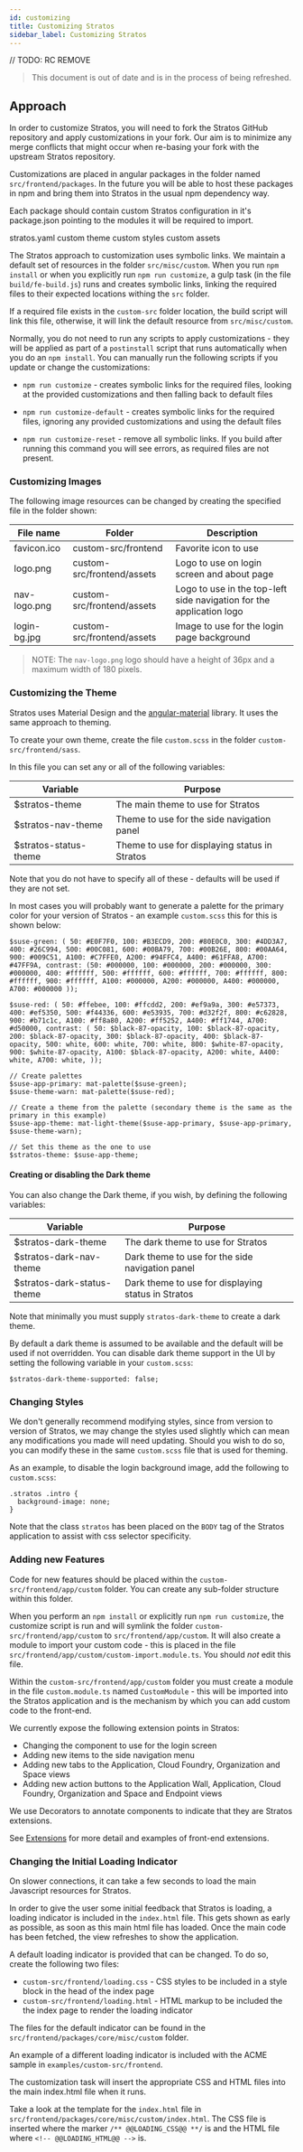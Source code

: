 ```yaml
---
id: customizing
title: Customizing Stratos 
sidebar_label: Customizing Stratos 
---
```


// TODO: RC REMOVE

> This document is out of date and is in the process of being refreshed.

## Approach

In order to customize Stratos, you will need to fork the Stratos GitHub repository and apply customizations in your fork. Our aim is to minimize any merge conflicts that might occur when re-basing your fork with the upstream Stratos repository.

<!-- All customizations are placed within a top-level folder named `custom-src`. This folder should only exist in forks and will not exist in the main Stratos repository, so any changes made within this folder should be free from merge conflicts. -->
Customizations are placed in angular packages in the folder named `src/frontend/packages`. In the future you will be able to host these packages in npm and bring them into Stratos in the usual npm dependency way.

Each package should contain custom Stratos configuration in it's package.json pointing to the modules it will be required to import. 

stratos.yaml
custom theme
custom styles
custom assets


The Stratos approach to customization uses symbolic links. We maintain a default set of resources in the folder `src/misc/custom`. When you run `npm install` or when you explicitly run `npm run customize`, a gulp task (in the file `build/fe-build.js`) runs and creates symbolic links, linking the required files to their expected locations withing the `src` folder.

If a required file exists in the `custom-src` folder location, the build script will link this file, otherwise, it will link the default resource from `src/misc/custom`.

Normally, you do not need to run any scripts to apply customizations - they will be applied as part of a `postinstall` script that runs automatically when you do an `npm install`. You can manually run the following scripts if you update or change the customizations:

- `npm run customize` - creates symbolic links for the required files, looking at the provided customizations and then falling back to default files

- `npm run customize-default` - creates symbolic links for the required files, ignoring any provided customizations and using the default files

- `npm run customize-reset` - remove all symbolic links. If you build after running this command you will see errors, as required files are not present.

### Customizing Images

The following image resources can be changed by creating the specified file in the folder shown:

|File name|Folder|Description|
|---|---|---|
|favicon.ico|custom-src/frontend|Favorite icon to use|
|logo.png|custom-src/frontend/assets|Logo to use on login screen and about page|
|nav-logo.png|custom-src/frontend/assets|Logo to use in the top-left side navigation for the application logo|
|login-bg.jpg|custom-src/frontend/assets|Image to use for the login page background|

> NOTE: The `nav-logo.png` logo should have a height of 36px and a maximum width of 180 pixels.

### Customizing the Theme

Stratos uses Material Design and the [angular-material](https://material.angular.io/) library. It uses the same approach to theming.

To create your own theme, create the file `custom.scss` in the folder `custom-src/frontend/sass`.

In this file you can set any or all of the following variables:

|Variable|Purpose|
|---|---|
|$stratos-theme|The main theme to use for Stratos|
|$stratos-nav-theme|Theme to use for the side navigation panel|
|$stratos-status-theme|Theme to use for displaying status in Stratos|

Note that you do not have to specify all of these - defaults will be used if they are not set.

In most cases you will probably want to generate a palette for the primary color for your version of Stratos - an example `custom.scss` this for this is shown below:

```
$suse-green: ( 50: #E0F7F0, 100: #B3ECD9, 200: #80E0C0, 300: #4DD3A7, 400: #26C994, 500: #00C081, 600: #00BA79, 700: #00B26E, 800: #00AA64, 900: #009C51, A100: #C7FFE0, A200: #94FFC4, A400: #61FFA8, A700: #47FF9A, contrast: (50: #000000, 100: #000000, 200: #000000, 300: #000000, 400: #ffffff, 500: #ffffff, 600: #ffffff, 700: #ffffff, 800: #ffffff, 900: #ffffff, A100: #000000, A200: #000000, A400: #000000, A700: #000000 ));

$suse-red: ( 50: #ffebee, 100: #ffcdd2, 200: #ef9a9a, 300: #e57373, 400: #ef5350, 500: #f44336, 600: #e53935, 700: #d32f2f, 800: #c62828, 900: #b71c1c, A100: #ff8a80, A200: #ff5252, A400: #ff1744, A700: #d50000, contrast: ( 50: $black-87-opacity, 100: $black-87-opacity, 200: $black-87-opacity, 300: $black-87-opacity, 400: $black-87-opacity, 500: white, 600: white, 700: white, 800: $white-87-opacity, 900: $white-87-opacity, A100: $black-87-opacity, A200: white, A400: white, A700: white, ));

// Create palettes
$suse-app-primary: mat-palette($suse-green);
$suse-theme-warn: mat-palette($suse-red);

// Create a theme from the palette (secondary theme is the same as the primary in this example)
$suse-app-theme: mat-light-theme($suse-app-primary, $suse-app-primary, $suse-theme-warn);

// Set this theme as the one to use
$stratos-theme: $suse-app-theme;
```

#### Creating or disabling the Dark theme

You can also change the Dark theme, if you wish, by defining the following variables:

|Variable|Purpose|
|---|---|
|$stratos-dark-theme|The dark theme to use for Stratos|
|$stratos-dark-nav-theme|Dark theme to use for the side navigation panel|
|$stratos-dark-status-theme|Dark theme to use for displaying status in Stratos|

Note that minimally you must supply `stratos-dark-theme` to create a dark theme.

By default a dark theme is assumed to be available and the default will be used if not overridden. You can disable dark theme support in the UI by setting the following variable in your `custom.scss`:

```
$stratos-dark-theme-supported: false;
```

### Changing Styles

We don't generally recommend modifying styles, since from version to version of Stratos, we may change the styles used slightly which can mean any modifications you made will need updating. Should you wish to do so, you can modify these in the same `custom.scss` file that is used for theming.

As an example, to disable the login background image, add the following to `custom.scss`:

```
.stratos .intro {
  background-image: none;
}
```

Note that the class `stratos` has been placed on the `BODY` tag of the Stratos application to assist with css selector specificity.

### Adding new Features

Code for new features should be placed within the `custom-src/frontend/app/custom` folder. You can create any sub-folder structure within this folder.

When you perform an `npm install` or explicitly run `npm run customize`, the customize script is run and will symlink the folder `custom-src/frontend/app/custom` to `src/frontend/app/custom`. It will also create a module to import your custom code - this is placed in the file `src/frontend/app/custom/custom-import.module.ts`. You should _not_ edit this file.

Within the `custom-src/frontend/app/custom` folder you must create a module in the file `custom.module.ts` named `CustomModule` - this will be imported into the Stratos application and is the mechanism by which you can add custom code to the front-end.

We currently expose the following extension points in Stratos:

- Changing the component to use for the login screen
- Adding new items to the side navigation menu
- Adding new tabs to the Application, Cloud Foundry, Organization and Space views
- Adding new action buttons to the Application Wall, Application, Cloud Foundry, Organization and Space and Endpoint views

We use Decorators to annotate components to indicate that they are Stratos extensions.

See [Extensions](../extensions/frontend) for more detail and examples of front-end extensions.


### Changing the Initial Loading Indicator

On slower connections, it can take a few seconds to load the main Javascript resources for Stratos.

In order to give the user some initial feedback that Stratos is loading, a loading indicator is included in the `index.html` file. This gets shown as early as possible, as soon as this main html file has loaded. Once the main code has been fetched, the view refreshes to show the application.

A default loading indicator is provided that can be changed. To do so, create the following two files:

- `custom-src/frontend/loading.css` - CSS styles to be included in a style block in the head of the index page
- `custom-src/frontend/loading.html` - HTML markup to be included the the index page to render the loading indicator

The files for the default indicator can be found in the `src/frontend/packages/core/misc/custom` folder.

An example of a different loading indicator is included with the ACME sample in `examples/custom-src/frontend`.

The customization task will insert the appropriate CSS and HTML files into the main index.html file when it runs.

Take a look at the template for the `index.html` file in `src/frontend/packages/core/misc/custom/index.html`. The CSS file is inserted where the marker `/** @@LOADING_CSS@@ **/` is and the HTML file where `<!-- @@LOADING_HTML@@ -->` is.

